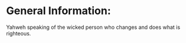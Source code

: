 # General Information:

Yahweh speaking of the wicked person who changes and does what is righteous.